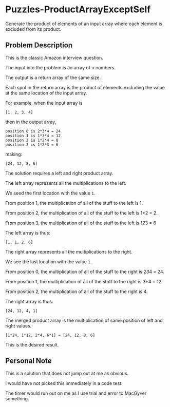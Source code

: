 # Puzzles-ProductArrayExceptSelf

Generate the product of elements of an input array where each element is excluded from its product.

## Problem Description

This is the classic Amazon interview question.

The input into the problem is an array of n numbers.

The output is a return array of the same size.

Each spot in the return array is the product of elements
excluding the value at the same location of the input array.

For example, when the input array is

`[1, 2, 3, 4]`

then in the output array,

```
position 0 is 2*3*4 = 24
position 1 is 1*3*4 = 12
position 2 is 1*2*4 = 8
position 3 is 1*2*3 = 6
```

making:

`[24, 12, 8, 6]`

The solution requires a left and right product array.

The left array represents all the multiplications to the left.

We seed the first location with the value `1`.

From position 1, the multiplication of all of the stuff to the left is 1.

From position 2, the multiplication of all of the stuff to the left is 1*2 = 2.

From position 3, the multiplication of all of the stuff to the left is 1*2*3 = 6

The left array is thus:

`[1, 1, 2, 6]`

The right array represents all the multiplications to the right.

We see the last location with the value `1`.

From position 0, the multiplication of all of the stuff to the right is 2*3*4 = 24.

From position 1, the multiplication of all of the stuff to the right is 3*4 = 12.

From position 2, the multiplication of all of the stuff to the right is 4.

The right array is thus:

`[24, 12, 4, 1]`

The merged product array is the multiplication of same position of left and right values.

```
[1*24, 1*12, 2*4, 6*1] = [24, 12, 8, 6]
```

This is the desired result.

## Personal Note

This is a solution that does not jump out at me as obvious.

I would have not picked this immediately in a code test.

The timer would run out on me as I use trial and error to MacGyver something.
